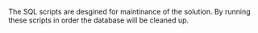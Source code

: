 The SQL scripts are desgined for maintinance of the solution.  By running these scripts in order the database will be cleaned up.

